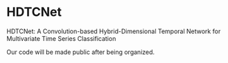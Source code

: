 # HDTCNet
HDTCNet: A Convolution-based Hybrid-Dimensional Temporal Network for Multivariate Time Series Classification

Our code will be made public after being organized.
